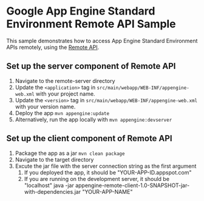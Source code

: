 # Google App Engine Standard Environment Remote API Sample

This sample demonstrates how to access App Engine Standard Environment APIs remotely,
using the [Remote API](https://cloud.google.com/appengine/docs/java/tools/remoteapi).

## Set up the server component of Remote API 
1. Navigate to the remote-server directory
1. Update the `<application>` tag in `src/main/webapp/WEB-INF/appengine-web.xml`
   with your project name.
1. Update the `<version>` tag in `src/main/webapp/WEB-INF/appengine-web.xml`
   with your version name.
1. Deploy the app
   `mvn appengine:update`
1. Alternatively, run the app locally with
   `mvn appengine:devserver`
## Set up the client component of Remote API
1. Package the app as a jar
   `mvn clean package`
1. Navigate to the target directory
1. Excute the jar file with the server connection string as the first argument
   1. If you deployed the app, it should be "YOUR-APP-ID.appspot.com"
   1. If you are running on the development server, it should be "localhost"
   java -jar appengine-remote-client-1.0-SNAPSHOT-jar-with-dependencies.jar "YOUR-APP-NAME"

